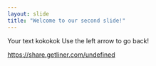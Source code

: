 ```yaml
---
layout: slide
title: "Welcome to our second slide!"
---
```

Your text kokokok
Use the left arrow to go back!

https://share.getliner.com/undefined
